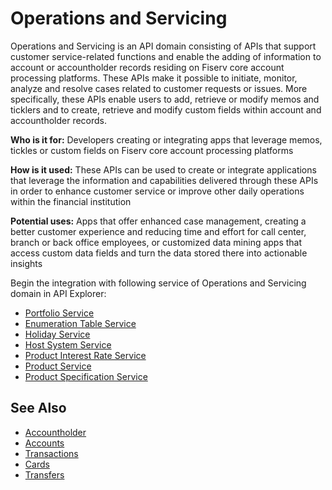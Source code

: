 # Operations and Servicing

Operations and Servicing is an API domain consisting of APIs that support customer service-related functions and enable the adding of information to account or accountholder records residing on Fiserv core account processing platforms. These APIs make it possible to initiate, monitor, analyze and resolve cases related to customer requests or issues. More specifically, these APIs enable users to add, retrieve or modify memos and ticklers and to create, retrieve and modify custom fields within account and accountholder records.

**Who is it for:** Developers creating or integrating apps that leverage memos, tickles or custom fields on Fiserv core account processing platforms

**How is it used:** These APIs can be used to create or integrate applications that leverage the information and capabilities delivered through these APIs in order to enhance customer service or improve other daily operations within the financial institution

**Potential uses:** Apps that offer enhanced case management, creating a better customer experience and reducing time and effort for call center, branch or back office employees, or customized data mining apps that access custom data fields and turn the data stored there into actionable insights


Begin the integration with following service of Operations and Servicing domain in API Explorer:
* [Portfolio Service](../api/?type=post&path=/port/secured)
* [Enumeration Table Service](../api/?type=post&path=/enumtableservice/servicing/enumtable/secured)
* [Holiday Service](../api/?type=post&path=/holidayservice/servicing/holiday/secured)
* [Host System Service](../api/?type=post&path=/hostsystemservice/servicing/hostSystem/secured)
* [Product Interest Rate Service](../api/?type=post&path=/prodintrateservice/servicing/prodintrate/secured)
* [Product Service](../api/?type=post&path=/productlistservice/servicing/productList/secured)
* [Product Specification Service](../api/?type=post&path=/prodspecservice/servicing/prodspec/secured)


## See Also
- [Accountholder](?path=docs/fintechs/accountholder.md "Click to open")
- [Accounts](?path=docs/fintechs/accounts.md "Click to open")
- [Transactions](?path=docs/fintechs/transactions.md "Click to open")
- [Cards](?path=docs/fintechs/cards.md "Click to open")
- [Transfers](?path=docs/fintechs/transfers.md "Click to open")
